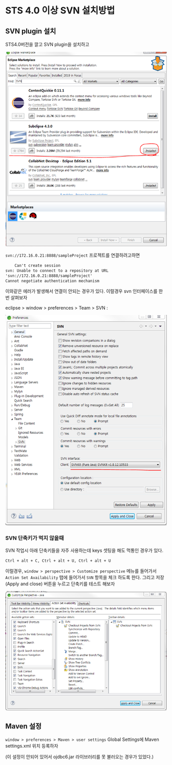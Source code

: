 # STS 4.0 이상 SVN 설치방법

## SVN plugin 설치
STS4.0버전을 깔고 SVN plugin을 설치하고

![플러그인 설치](./images/sts4-svn-plugin-install.PNG)
 
`svn://172.16.0.21:8888/sampleProject` 프로젝트를 연결하려고하면

```
    Can't create session
svn: Unable to connect to a repository at URL 'svn://172.16.0.21:8888/sampleProject'
Cannot negotiate authentication mechanism
```

이와같은 에러가 발생해서 연결이 안되는 경우가 있다. 이럴경우 svn 인터페이스를 한번 살펴보자

eclipse > window > preferences > Team > SVN :

![설정화면](./images/sts4-preferences-svn.PNG)


### SVN 단축키가 먹지 않을때
SVN 작업시 아래 단축키들을 자주 사용하는데 keys 셋팅을 해도 먹통인 경우가 있다. 
```
Ctrl + alt + C, Ctrl + alt + U, Ctrl + alt + U
```

이럴경우, `window > perspective > Customize perspective` 메뉴를 들어가서 `Action Set Availability` 탭에 들어가서
`SVN` 항목을 체크 하도록 한다. 그리고 저장(Apply and close) 버튼을 누르고 단축키를 테스트 해보자  

![svn 메뉴 활성화](./images/sts4-svn-keys-customize-perspective.PNG)

## Maven 설정

`window > preferences > Maven > user settings` Global Settings에 Maven settings.xml 위치 등록하자

(이 설정이 안되어 있어서 ojdbc6.jar 라이브러리를 못 불러오는 경우가 있었다.)  
